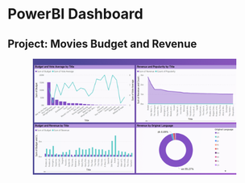 # PowerBI Dashboard
## Project: Movies Budget and Revenue

<p align="center">
  <img src="Movies_Dashboard.png" width="80%" alt="accessibility text">
</p>
